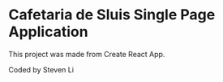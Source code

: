# Cafetaria de Sluis Single Page Application

This project was made from Create React App.

Coded by Steven Li
